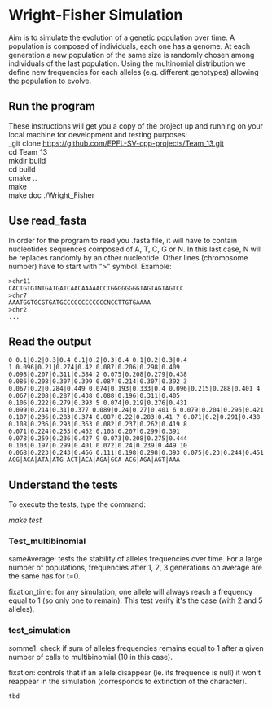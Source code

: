 # Wright-Fisher Simulation
Aim is to simulate the evolution of a genetic population over time. A population is composed of individuals, each one has a genome. At each generation a new population of the same size is randomly chosen among individuals of the last population. Using the multinomial distribution we define new frequencies for each alleles (e.g. different genotypes) allowing the population to evolve.

## Run the program
These instructions will get you a copy of the project up and running on your local machine for development and testing purposes:   
_git clone https://github.com/EPFL-SV-cpp-projects/Team_13.git   
cd Team_13   
mkdir build  
cd build   
cmake ..  
make   
make doc
./Wright_Fisher

## Use read_fasta
In order for the program to read you .fasta file, it will have to contain nucleotides sequences composed of A, T, C, G or N. In this last case, N will be replaces randomly by an other nucleotide.
Other lines (chromosome number) have to start with ">" symbol.
Example:
```
>chr11 
CACTGTGTNTGATGATCAACAAAAACCTGGGGGGGGTAGTAGTAGTCC
>chr7 
AAATGGTGCGTGATGCCCCCCCCCCCCNCCTTGTGAAAA
>chr2
...
```

## Read the output

```
0 0.1|0.2|0.3|0.4 0.1|0.2|0.3|0.4 0.1|0.2|0.3|0.4 
1 0.096|0.21|0.274|0.42 0.087|0.206|0.298|0.409 0.098|0.207|0.311|0.384 2 0.075|0.208|0.279|0.438 0.086|0.208|0.307|0.399 0.087|0.214|0.307|0.392 3 0.067|0.2|0.284|0.449 0.074|0.193|0.333|0.4 0.096|0.215|0.288|0.401 4 0.067|0.208|0.287|0.438 0.088|0.196|0.311|0.405 0.106|0.222|0.279|0.393 5 0.074|0.219|0.276|0.431 0.099|0.214|0.31|0.377 0.089|0.24|0.27|0.401 6 0.079|0.204|0.296|0.421 0.107|0.236|0.283|0.374 0.087|0.22|0.283|0.41 7 0.071|0.2|0.291|0.438 0.108|0.236|0.293|0.363 0.082|0.237|0.262|0.419 8 0.071|0.224|0.253|0.452 0.103|0.207|0.299|0.391 0.078|0.259|0.236|0.427 9 0.073|0.208|0.275|0.444 0.103|0.197|0.299|0.401 0.072|0.24|0.239|0.449 10 0.068|0.223|0.243|0.466 0.111|0.198|0.298|0.393 0.075|0.23|0.244|0.451 ACG|ACA|ATA|ATG ACT|ACA|AGA|GCA ACG|AGA|AGT|AAA

```

## Understand the tests
To execute the tests, type the command:

_make test_

### Test_multibinomial
sameAverage: tests the stability of alleles frequencies over time. For a large number of populations, frequencies after 1, 2, 3 generations on average are the same has for t=0.

fixation_time: for any simulation, one allele will always reach a frequency equal to 1 (so only one to remain). This test verify it's the case (with 2 and 5 alleles).  

### test_simulation
somme1: check if sum of alleles frequencies remains equal to 1 after a given number of calls to multibinomial (10 in this case). 

fixation: controls that if an allele disappear (ie. its frequence is null) it won't reappear in the simulation (corresponds to extinction of the character). 
```
tbd
```

